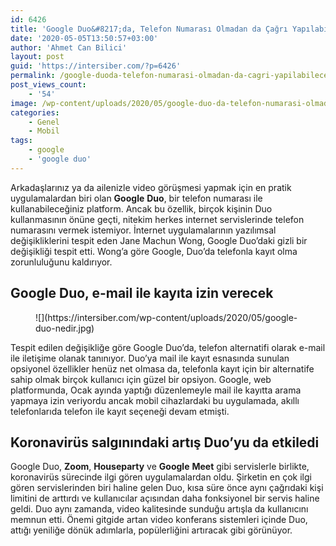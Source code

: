 ```yaml
---
id: 6426
title: 'Google Duo&#8217;da, Telefon Numarası Olmadan da Çağrı Yapılabilecek'
date: '2020-05-05T13:50:57+03:00'
author: 'Ahmet Can Bilici'
layout: post
guid: 'https://intersiber.com/?p=6426'
permalink: /google-duoda-telefon-numarasi-olmadan-da-cagri-yapilabilecek/
post_views_count:
    - '54'
image: /wp-content/uploads/2020/05/google-duo-da-telefon-numarasi-olmadan-da-cagri-yapilabilecek.jpeg
categories:
    - Genel
    - Mobil
tags:
    - google
    - 'google duo'
---
```


Arkadaşlarınız ya da ailenizle video görüşmesi yapmak için en pratik uygulamalardan biri olan **Google** **Duo**, bir telefon numarası ile kullanabileceğiniz platform. Ancak bu özellik, birçok kişinin Duo kullanmasının önüne geçti, nitekim herkes internet servislerinde telefon numarasını vermek istemiyor. İnternet uygulamalarının yazılımsal değişikliklerini tespit eden Jane Machun Wong, Google Duo’daki gizli bir değişikliği tespit etti. Wong’a göre Google, Duo’da telefonla kayıt olma zorunluluğunu kaldırıyor.

## Google Duo, e-mail ile kayıta izin verecek

<figure class="wp-block-image size-large">![](https://intersiber.com/wp-content/uploads/2020/05/google-duo-nedir.jpg)</figure>Tespit edilen değişikliğe göre Google Duo’da, telefon alternatifi olarak e-mail ile iletişime olanak tanınıyor. Duo’ya mail ile kayıt esnasında sunulan opsiyonel özellikler henüz net olmasa da, telefonla kayıt için bir alternatife sahip olmak birçok kullanıcı için güzel bir opsiyon. Google, web platformunda, Ocak ayında yaptığı düzenlemeyle mail ile kayıtta arama yapmaya izin veriyordu ancak mobil cihazlardaki bu uygulamada, akıllı telefonlarıda telefon ile kayıt seçeneği devam etmişti.

## Koronavirüs salgınındaki artış Duo’yu da etkiledi

Google Duo, **Zoom**, **Houseparty** ve **Google** **Meet** gibi servislerle birlikte, koronavirüs sürecinde ilgi gören uygulamalardan oldu. Şirketin en çok ilgi gören servislerinden biri haline gelen Duo, kısa süre önce aynı çağrıdaki kişi limitini de arttırdı ve kullanıcılar açısından daha fonksiyonel bir servis haline geldi. Duo aynı zamanda, video kalitesinde sunduğu artışla da kullanıcını memnun etti. Önemi gitgide artan video konferans sistemleri içinde Duo, attığı yeniliğe dönük adımlarla, popülerliğini artıracak gibi görünüyor.